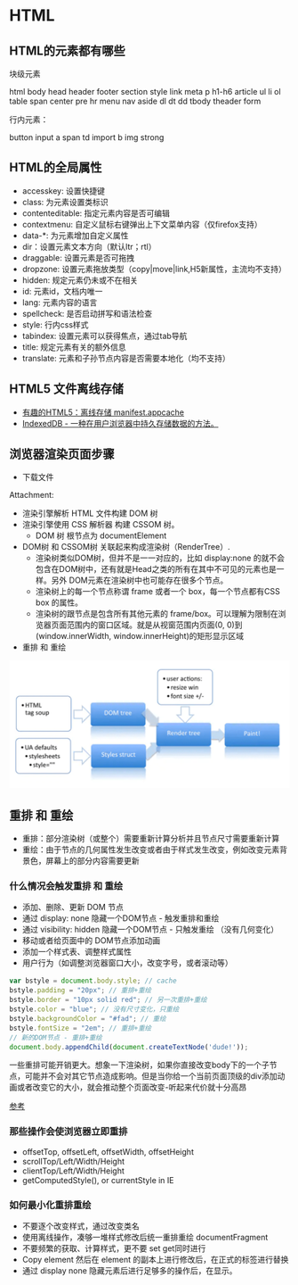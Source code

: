 # HTML

## HTML的元素都有哪些

块级元素

html body head header footer section style link meta p h1-h6 article ul li ol table span center pre hr menu nav aside dl dt dd tbody theader form

行内元素：

button input a span td import b img strong

## HTML的全局属性

* accesskey: 设置快捷键
* class: 为元素设置类标识
* contenteditable: 指定元素内容是否可编辑
* contextmenu: 自定义鼠标右键弹出上下文菜单内容（仅firefox支持）
* data-\*: 为元素增加自定义属性
* dir：设置元素文本方向（默认ltr；rtl）
* draggable: 设置元素是否可拖拽
* dropzone: 设置元素拖放类型（copy\|move\|link,H5新属性，主流均不支持）
* hidden: 规定元素仍未或不在相关
* id: 元素id，文档内唯一
* lang: 元素内容的语言
* spellcheck: 是否启动拼写和语法检查
* style: 行内css样式
* tabindex: 设置元素可以获得焦点，通过tab导航
* title: 规定元素有关的额外信息
* translate: 元素和子孙节点内容是否需要本地化（均不支持）

## HTML5 文件离线存储

* [有趣的HTML5：离线存储 manifest.appcache](https://segmentfault.com/a/1190000000732617)
* [IndexedDB - 一种在用户浏览器中持久存储数据的方法。](https://developer.mozilla.org/zh-CN/docs/Web/API/IndexedDB_API/Using_IndexedDB)

## 浏览器渲染页面步骤

* 下载文件

Attachment:

* 渲染引擎解析 HTML 文件构建 DOM 树
* 渲染引擎使用 CSS 解析器 构建 CSSOM 树。
  * DOM 树 根节点为 documentElement
* DOM树 和 CSSOM树 关联起来构成渲染树（RenderTree）. 
  * 渲染树类似DOM树，但并不是一一对应的，比如 display:none 的就不会包含在DOM树中，还有就是Head之类的所有在其中不可见的元素也是一样。另外 DOM元素在渲染树中也可能存在很多个节点。
  * 渲染树上的每一个节点称谓 frame 或者一个 box，每一个节点都有CSS box 的属性。
  * 渲染树的跟节点是包含所有其他元素的 frame/box。可以理解为限制在浏览器页面范围内的窗口区域。就是从视窗范围内页面\(0, 0\)到\(window.innerWidth, window.innerHeight\)的矩形显示区域
* 重排 和 重绘

![](.gitbook/assets/rending.png)

## 重排 和 重绘

* 重排：部分渲染树（或整个）需要重新计算分析并且节点尺寸需要重新计算  
* 重绘：由于节点的几何属性发生改变或者由于样式发生改变，例如改变元素背景色，屏幕上的部分内容需要更新

### 什么情况会触发重排 和 重绘

* 添加、删除、更新 DOM 节点
* 通过 display: none 隐藏一个DOM节点 - 触发重排和重绘
* 通过 visibility: hidden 隐藏一个DOM节点 - 只触发重绘 （没有几何变化）
* 移动或者给页面中的 DOM节点添加动画
* 添加一个样式表、调整样式属性
* 用户行为（如调整浏览器窗口大小，改变字号，或者滚动等）

```javascript
var bstyle = document.body.style; // cache
bstyle.padding = "20px"; // 重排+重绘
bstyle.border = "10px solid red"; // 另一次重排+重绘
bstyle.color = "blue"; // 没有尺寸变化，只重绘
bstyle.backgroundColor = "#fad"; // 重绘
bstyle.fontSize = "2em"; // 重排+重绘
// 新的DOM节点 - 重排+重绘
document.body.appendChild(document.createTextNode('dude!'));
```

一些重排可能开销更大。想象一下渲染树，如果你直接改变body下的一个子节点，可能并不会对其它节点造成影响。但是当你给一个当前页面顶级的div添加动画或者改变它的大小，就会推动整个页面改变-听起来代价就十分高昂

[参考](https://juejin.im/entry/582f16fca22b9d006b7afd89)

### 那些操作会使浏览器立即重排

* offsetTop, offsetLeft, offsetWidth, offsetHeight
* scrollTop/Left/Width/Height
* clientTop/Left/Width/Height
* getComputedStyle\(\), or currentStyle in IE

### 如何最小化重排重绘

* 不要逐个改变样式，通过改变类名
* 使用离线操作，凑够一堆样式修改后统一重排重绘 documentFragment
* 不要频繁的获取、计算样式，更不要 set get同时进行
* Copy element 然后在 element 的副本上进行修改后，在正式的标签进行替换
* 通过 display none 隐藏元素后进行足够多的操作后，在显示。

